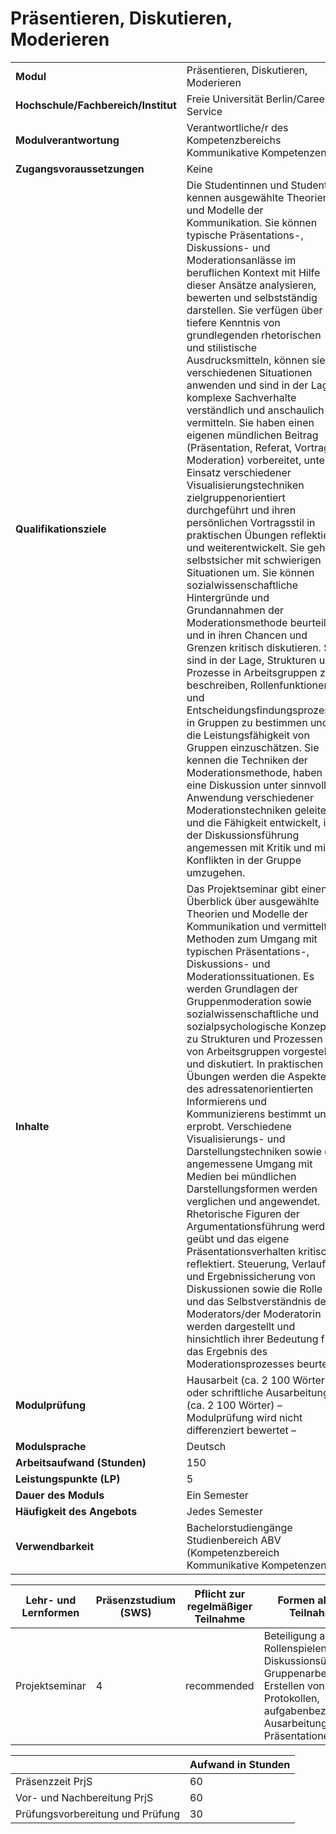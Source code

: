 # Präsentieren, Diskutieren, Moderieren
|                                    |   |
|------------------------------------|---|
|**Modul**                           | Präsentieren, Diskutieren, Moderieren |
|**Hochschule/Fachbereich/Institut** | Freie Universität Berlin/Career Service |
|**Modulverantwortung**              | Verantwortliche/r des Kompetenzbereichs Kommunikative Kompetenzen |
|**Zugangsvoraussetzungen**          | Keine |
|**Qualifikationsziele**             | Die Studentinnen und Studenten kennen ausgewählte Theorien und Modelle der Kommunikation. Sie können typische Präsentations-, Diskussions- und Moderationsanlässe im beruflichen Kontext mit Hilfe dieser Ansätze analysieren, bewerten und selbstständig darstellen. Sie verfügen über tiefere Kenntnis von grundlegenden rhetorischen und stilistische Ausdrucksmitteln, können sie in verschiedenen Situationen anwenden und sind in der Lage, komplexe Sachverhalte verständlich und anschaulich zu vermitteln. Sie haben einen eigenen mündlichen Beitrag (Präsentation, Referat, Vortrag, Moderation) vorbereitet, unter Einsatz verschiedener Visualisierungstechniken zielgruppenorientiert durchgeführt und ihren persönlichen Vortragsstil in praktischen Übungen reflektiert und weiterentwickelt. Sie gehen selbstsicher mit schwierigen Situationen um. Sie können sozialwissenschaftliche Hintergründe und Grundannahmen der Moderationsmethode beurteilen und in ihren Chancen und Grenzen kritisch diskutieren. Sie sind in der Lage, Strukturen und Prozesse in Arbeitsgruppen zu beschreiben, Rollenfunktionen und Entscheidungsfindungsprozesse in Gruppen zu bestimmen und die Leistungsfähigkeit von Gruppen einzuschätzen. Sie kennen die Techniken der Moderationsmethode, haben eine Diskussion unter sinnvoller Anwendung verschiedener Moderationstechniken geleitet und die Fähigkeit entwickelt, in der Diskussionsführung angemessen mit Kritik und mit Konflikten in der Gruppe umzugehen. |
|**Inhalte**                         | Das Projektseminar gibt einen Überblick über ausgewählte Theorien und Modelle der Kommunikation und vermittelt Methoden zum Umgang mit typischen Präsentations-, Diskussions- und Moderationssituationen. Es werden Grundlagen der Gruppenmoderation sowie sozialwissenschaftliche und sozialpsychologische Konzepte zu Strukturen und Prozessen von Arbeitsgruppen vorgestellt und diskutiert. In praktischen Übungen werden die Aspekte des adressatenorientierten Informierens und Kommunizierens bestimmt und erprobt. Verschiedene Visualisierungs- und Darstellungstechniken sowie der angemessene Umgang mit Medien bei mündlichen Darstellungsformen werden verglichen und angewendet. Rhetorische Figuren der Argumentationsführung werden geübt und das eigene Präsentationsverhalten kritisch reflektiert. Steuerung, Verlauf und Ergebnissicherung von Diskussionen sowie die Rolle und das Selbstverständnis des Moderators/der Moderatorin werden dargestellt und hinsichtlich ihrer Bedeutung für das Ergebnis des Moderationsprozesses beurteilt. |
|**Modulprüfung**                    | Hausarbeit (ca. 2 100 Wörter) oder schriftliche Ausarbeitung (ca. 2 100 Wörter) – Modulprüfung wird nicht differenziert bewertet – |
|**Modulsprache**                    | Deutsch |
|**Arbeitsaufwand (Stunden)**        | 150 |
|**Leistungspunkte (LP)**            | 5 |
|**Dauer des Moduls**                | Ein Semester |
|**Häufigkeit des Angebots**         | Jedes Semester |
|**Verwendbarkeit**                  | Bachelorstudiengänge Studienbereich ABV (Kompetenzbereich<br>Kommunikative Kompetenzen) |

| Lehr- und Lernformen | Präsenzstudium <br> (SWS) | Pflicht zur regelmäßiger Teilnahme | Formen aktiver Teilnahme |
| ---------------------|---------------------------|------------------------------------|------------------------- |
| Projektseminar       | 4                         | recommended                        | Beteiligung an Rollenspielen und Diskussionsübungen, Gruppenarbeit, Erstellen von Protokollen, aufgabenbezogenen Ausarbeitungen und Präsentationen |

|   | Aufwand in Stunden |
| - |--------------------|
| Präsenzzeit PrjS                         | 60    |
| Vor- und Nachbereitung PrjS              | 60    |
| Prüfungsvorbereitung und Prüfung         | 30    |
